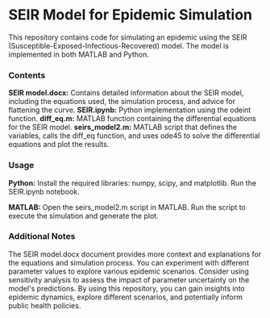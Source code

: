 <h1>SEIR Model for Epidemic Simulation</h1>

This repository contains code for simulating an epidemic using the SEIR (Susceptible-Exposed-Infectious-Recovered) model.
The model is implemented in both MATLAB and Python.

<h3>Contents</h3>

**SEIR model.docx:** Contains detailed information about the SEIR model, including the equations used, the simulation process, and advice for flattening the curve.
**SEIR.ipynb:** Python implementation using the odeint function.
**diff_eq.m:** MATLAB function containing the differential equations for the SEIR model.
**seirs_model2.m:** MATLAB script that defines the variables, calls the diff_eq function, and uses ode45 to solve the differential equations and plot the results.

<h3>Usage</h3>

**Python:**
Install the required libraries: numpy, scipy, and matplotlib.
Run the SEIR.ipynb notebook.

**MATLAB:**
Open the seirs_model2.m script in MATLAB.
Run the script to execute the simulation and generate the plot.

<h3>Additional Notes</h3>

The SEIR model.docx document provides more context and explanations for the equations and simulation process.
You can experiment with different parameter values to explore various epidemic scenarios.
Consider using sensitivity analysis to assess the impact of parameter uncertainty on the model's predictions.
By using this repository, you can gain insights into epidemic dynamics, explore different scenarios, and potentially inform public health policies.
